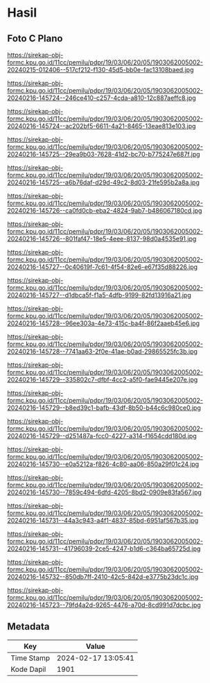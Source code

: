 # Hasil

## Foto C Plano

https://sirekap-obj-formc.kpu.go.id/11cc/pemilu/pdpr/19/03/06/20/05/1903062005002-20240215-012406--517cf212-f130-45d5-bb0e-fac13108baed.jpg

https://sirekap-obj-formc.kpu.go.id/11cc/pemilu/pdpr/19/03/06/20/05/1903062005002-20240216-145724--246ce410-c257-4cda-a810-12c887aeffc8.jpg

https://sirekap-obj-formc.kpu.go.id/11cc/pemilu/pdpr/19/03/06/20/05/1903062005002-20240216-145724--ac202bf5-6611-4a21-8465-13eae813e103.jpg

https://sirekap-obj-formc.kpu.go.id/11cc/pemilu/pdpr/19/03/06/20/05/1903062005002-20240216-145725--29ea9b03-7628-41d2-bc70-b775247e687f.jpg

https://sirekap-obj-formc.kpu.go.id/11cc/pemilu/pdpr/19/03/06/20/05/1903062005002-20240216-145725--a6b76daf-d29d-49c2-8d03-21fe595b2a8a.jpg

https://sirekap-obj-formc.kpu.go.id/11cc/pemilu/pdpr/19/03/06/20/05/1903062005002-20240216-145726--ca0fd0cb-eba2-4824-9ab7-b486067180cd.jpg

https://sirekap-obj-formc.kpu.go.id/11cc/pemilu/pdpr/19/03/06/20/05/1903062005002-20240216-145726--801faf47-18e5-4eee-8137-98d0a4535e91.jpg

https://sirekap-obj-formc.kpu.go.id/11cc/pemilu/pdpr/19/03/06/20/05/1903062005002-20240216-145727--0c40619f-7c61-4f54-82e6-e67f35d88226.jpg

https://sirekap-obj-formc.kpu.go.id/11cc/pemilu/pdpr/19/03/06/20/05/1903062005002-20240216-145727--d1dbca5f-f1a5-4dfb-9199-82fd13916a21.jpg

https://sirekap-obj-formc.kpu.go.id/11cc/pemilu/pdpr/19/03/06/20/05/1903062005002-20240216-145728--96ee303a-4e73-415c-ba4f-86f2aaeb45e6.jpg

https://sirekap-obj-formc.kpu.go.id/11cc/pemilu/pdpr/19/03/06/20/05/1903062005002-20240216-145728--7741aa63-2f0e-41ae-b0ad-29865525fc3b.jpg

https://sirekap-obj-formc.kpu.go.id/11cc/pemilu/pdpr/19/03/06/20/05/1903062005002-20240216-145729--335802c7-dfbf-4cc2-a5f0-fae9445e207e.jpg

https://sirekap-obj-formc.kpu.go.id/11cc/pemilu/pdpr/19/03/06/20/05/1903062005002-20240216-145729--b8ed39c1-bafb-43df-8b50-b44c6c980ce0.jpg

https://sirekap-obj-formc.kpu.go.id/11cc/pemilu/pdpr/19/03/06/20/05/1903062005002-20240216-145729--d251487a-fcc0-4227-a314-f1654cdd180d.jpg

https://sirekap-obj-formc.kpu.go.id/11cc/pemilu/pdpr/19/03/06/20/05/1903062005002-20240216-145730--e0a5212a-f826-4c80-aa06-850a29f01c24.jpg

https://sirekap-obj-formc.kpu.go.id/11cc/pemilu/pdpr/19/03/06/20/05/1903062005002-20240216-145730--7859c494-6dfd-4205-8bd2-0909e83fa567.jpg

https://sirekap-obj-formc.kpu.go.id/11cc/pemilu/pdpr/19/03/06/20/05/1903062005002-20240216-145731--44a3c943-a4f1-4837-85bd-6951af567b35.jpg

https://sirekap-obj-formc.kpu.go.id/11cc/pemilu/pdpr/19/03/06/20/05/1903062005002-20240216-145731--41796039-2ce5-4247-b1d6-c364ba65725d.jpg

https://sirekap-obj-formc.kpu.go.id/11cc/pemilu/pdpr/19/03/06/20/05/1903062005002-20240216-145732--850db7ff-2410-42c5-842d-e3775b23dc1c.jpg

https://sirekap-obj-formc.kpu.go.id/11cc/pemilu/pdpr/19/03/06/20/05/1903062005002-20240216-145723--79fd4a2d-9265-4476-a70d-8cd991d7dcbc.jpg


## Metadata

| Key        | Value               |
| ---------- | ------------------- |
| Time Stamp | 2024-02-17 13:05:41 |
| Kode Dapil | 1901                |



